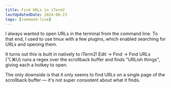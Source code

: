 ```yaml
---
title: Find URLs in iTerm2
lastUpdatedDate: 2024-08-23
tags: [command-line]
---
```


I always wanted to open URLs in the terminal from the command line.
To that end, I used to use tmux with a few plugins, which enabled searching for URLs and opening them.

It turns out this is built in natively to iTerm2!
Edit -> Find -> Find URLs (⌥⌘U) runs a regex over the scrollback buffer and finds "URLish things",
giving each a hotkey to open.

The only downside is that it only seems to find URLs on a single page of the scrollback buffer — it's not super consistent about what it finds.